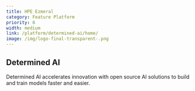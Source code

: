 ```yaml
---
title: HPE Ezmeral
category: Feature Platform
priority: 6
width: medium
link: /platform/determined-ai/home/
image: /img/logo-final-transparent-.png
---
```

## Determined AI

Determined AI accelerates innovation with open source AI solutions to build and train models faster and easier. 
